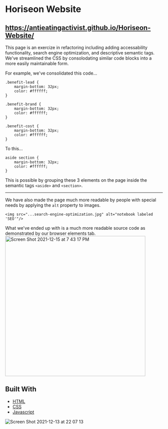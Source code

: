 # Horiseon Website
## https://antieatingactivist.github.io/Horiseon-Website/

This page is an exercize in refactoring including adding accessability functionality, search engine optimization, and descriptive semantic tags. We've streamlined the CSS by consolodating similar code blocks into a more easily maintainable form.


For example, we've consolidated this code...
```
.benefit-lead {
    margin-bottom: 32px;
    color: #ffffff;
}

.benefit-brand {
    margin-bottom: 32px;
    color: #ffffff;
}

.benefit-cost {
    margin-bottom: 32px;
    color: #ffffff;
}
```
To this...
```
aside section {
    margin-bottom: 32px;
    color: #ffffff;
}
```
This is possible by grouping these 3 elements on the page inside the semantic tags `<aside>` and `<section>`.

---

We have also made the page much more readable by people with special needs by applying the `alt` property to images.

`<img src="...search-engine-optimization.jpg" alt="notebook labeled 'SEO'"/>`



What we've ended up with is a much more readable source code as demonstrated by our browser elements tab.
<img width="448" alt="Screen Shot 2021-12-15 at 7 43 17 PM" src="https://user-images.githubusercontent.com/1414728/146304636-978ac7a8-f4a7-45cd-b594-5ab183dbb564.png">

## Built With

* [HTML](https://developer.mozilla.org/en-US/docs/Web/HTML)
* [CSS](https://developer.mozilla.org/en-US/docs/Web/CSS)
* [Javascript](https://developer.mozilla.org/en-US/docs/Web/JavaScript)




![Screen Shot 2021-12-13 at 22 07 13](https://user-images.githubusercontent.com/1414728/145942600-ecc07427-8cdb-47ff-b15b-33ee84554ae5.png)

